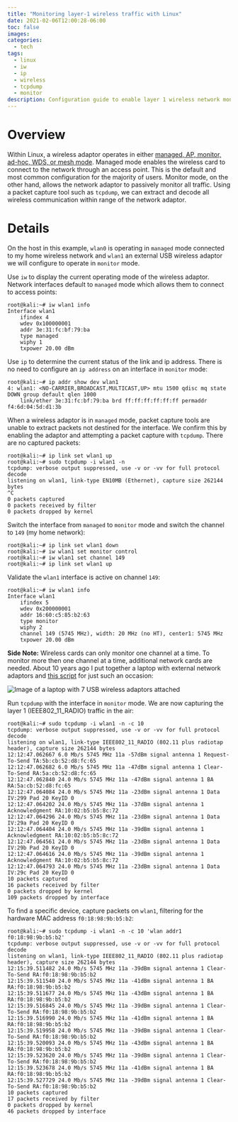 ```yaml
---
title: "Monitoring layer-1 wireless traffic with Linux"
date: 2021-02-06T12:00:28-06:00
toc: false
images:
categories:
  - tech
tags: 
  - linux
  - iw
  - ip
  - wireless
  - tcpdump
  - monitor
description: Configuration guide to enable layer 1 wireless network monitoring in Linux.   
---
```


# Overview

Within Linux, a wireless adaptor operates in either [managed, AP, monitor, ad-hoc, WDS, or mesh mode](https://wireless.wiki.kernel.org/en/users/documentation/modes).  Managed mode enables the wireless card to connect to the network through an access point. This is the default and most common configuration for the majority of users.  Monitor mode, on the other hand, allows the network adaptor to passively monitor all traffic.  Using a packet capture tool such as `tcpdump`, we can extract and decode all wireless communication within range of the network adaptor.  

# Details

On the host in this example, `wlan0` is operating in `managed` mode connected to my home wireless network and `wlan1` an external USB wireless adaptor we will configure to operate in `monitor` mode.

Use `iw` to display the current operating mode of the wireless adaptor.  Network interfaces default to `managed` mode which allows them to connect to access points:

```
root@kali:~# iw wlan1 info
Interface wlan1
	ifindex 4
	wdev 0x100000001
	addr 3e:31:fc:bf:79:ba
	type managed
	wiphy 1
	txpower 20.00 dBm
```

Use `ip` to determine the current status of the link and ip address.  There is no need to configure an `ip address` on an interface in `monitor` mode:

```
root@kali:~# ip addr show dev wlan1
4: wlan1: <NO-CARRIER,BROADCAST,MULTICAST,UP> mtu 1500 qdisc mq state DOWN group default qlen 1000
    link/ether 3e:31:fc:bf:79:ba brd ff:ff:ff:ff:ff:ff permaddr f4:6d:04:5d:d1:3b
```

When a wireless adaptor is in `managed` mode, packet capture tools are unable to extract packets not destined for the interface.  We confirm this by enabling the adaptor and attempting a packet capture with `tcpdump`.  There are no captured packets:

```
root@kali:~# ip link set wlan1 up
root@kali:~# sudo tcpdump -i wlan1 -n
tcpdump: verbose output suppressed, use -v or -vv for full protocol decode
listening on wlan1, link-type EN10MB (Ethernet), capture size 262144 bytes
^C
0 packets captured
0 packets received by filter
0 packets dropped by kernel
```

Switch the interface from `managed` to `monitor` mode and switch the channel to `149` (my home network):

```
root@kali:~# ip link set wlan1 down
root@kali:~# iw wlan1 set monitor control
root@kali:~# iw wlan1 set channel 149
root@kali:~# ip link set wlan1 up
```

Validate the `wlan1` interface is active on channel `149`:

```
root@kali:~# iw wlan1 info
Interface wlan1
	ifindex 5
	wdev 0x200000001
	addr 16:60:c5:85:b2:63
	type monitor
	wiphy 2
	channel 149 (5745 MHz), width: 20 MHz (no HT), center1: 5745 MHz
	txpower 20.00 dBm
```

**Side Note:** Wireless cards can only monitor one channel at a time.  To monitor more then one channel at a time, additional network cards are needed.  About 10 years ago I put together a laptop with external network adaptors and [this script](https://github.com/0xJasonMurray/publicScripts/blob/master/wifi-monitor.sh) for just such an occasion:

![Image of a laptop with 7 USB wireless adaptors attached](/images/2021-02-02-20-13-09.png)

Run `tcpdump` with the interface in `monitor` mode.  We are now capturing the layer 1 (IEEE802_11_RADIO) traffic in the air:

```
root@kali:~# sudo tcpdump -i wlan1 -n -c 10
tcpdump: verbose output suppressed, use -v or -vv for full protocol decode
listening on wlan1, link-type IEEE802_11_RADIO (802.11 plus radiotap header), capture size 262144 bytes
12:12:47.062667 6.0 Mb/s 5745 MHz 11a -57dBm signal antenna 1 Request-To-Send TA:5b:cb:52:d8:fc:65
12:12:47.062682 6.0 Mb/s 5745 MHz 11a -47dBm signal antenna 1 Clear-To-Send RA:5a:cb:52:d8:fc:65
12:12:47.062840 24.0 Mb/s 5745 MHz 11a -47dBm signal antenna 1 BA RA:5a:cb:52:d8:fc:65
12:12:47.064084 24.0 Mb/s 5745 MHz 11a -23dBm signal antenna 1 Data IV:299 Pad 20 KeyID 0
12:12:47.064202 24.0 Mb/s 5745 MHz 11a -37dBm signal antenna 1 Acknowledgment RA:10:02:b5:b5:8c:72
12:12:47.064296 24.0 Mb/s 5745 MHz 11a -23dBm signal antenna 1 Data IV:29a Pad 20 KeyID 0
12:12:47.064404 24.0 Mb/s 5745 MHz 11a -39dBm signal antenna 1 Acknowledgment RA:10:02:b5:b5:8c:72
12:12:47.064561 24.0 Mb/s 5745 MHz 11a -23dBm signal antenna 1 Data IV:29b Pad 20 KeyID 0
12:12:47.064616 24.0 Mb/s 5745 MHz 11a -39dBm signal antenna 1 Acknowledgment RA:10:02:b5:b5:8c:72
12:12:47.064793 24.0 Mb/s 5745 MHz 11a -23dBm signal antenna 1 Data IV:29c Pad 20 KeyID 0
10 packets captured
16 packets received by filter
0 packets dropped by kernel
109 packets dropped by interface
```

To find a specific device, capture packets on `wlan1`, filtering for the hardware MAC address `f0:18:98:9b:b5:b2`:

```
root@kali:~# sudo tcpdump -i wlan1 -n -c 10 'wlan addr1 f0:18:98:9b:b5:b2'
tcpdump: verbose output suppressed, use -v or -vv for full protocol decode
listening on wlan1, link-type IEEE802_11_RADIO (802.11 plus radiotap header), capture size 262144 bytes
12:15:39.511482 24.0 Mb/s 5745 MHz 11a -39dBm signal antenna 1 Clear-To-Send RA:f0:18:98:9b:b5:b2
12:15:39.511540 24.0 Mb/s 5745 MHz 11a -41dBm signal antenna 1 BA RA:f0:18:98:9b:b5:b2
12:15:39.511677 24.0 Mb/s 5745 MHz 11a -43dBm signal antenna 1 BA RA:f0:18:98:9b:b5:b2
12:15:39.516845 24.0 Mb/s 5745 MHz 11a -39dBm signal antenna 1 Clear-To-Send RA:f0:18:98:9b:b5:b2
12:15:39.516990 24.0 Mb/s 5745 MHz 11a -41dBm signal antenna 1 BA RA:f0:18:98:9b:b5:b2
12:15:39.519958 24.0 Mb/s 5745 MHz 11a -39dBm signal antenna 1 Clear-To-Send RA:f0:18:98:9b:b5:b2
12:15:39.520093 24.0 Mb/s 5745 MHz 11a -43dBm signal antenna 1 BA RA:f0:18:98:9b:b5:b2
12:15:39.523620 24.0 Mb/s 5745 MHz 11a -39dBm signal antenna 1 Clear-To-Send RA:f0:18:98:9b:b5:b2
12:15:39.523678 24.0 Mb/s 5745 MHz 11a -41dBm signal antenna 1 BA RA:f0:18:98:9b:b5:b2
12:15:39.527729 24.0 Mb/s 5745 MHz 11a -39dBm signal antenna 1 Clear-To-Send RA:f0:18:98:9b:b5:b2
10 packets captured
17 packets received by filter
0 packets dropped by kernel
46 packets dropped by interface
```
